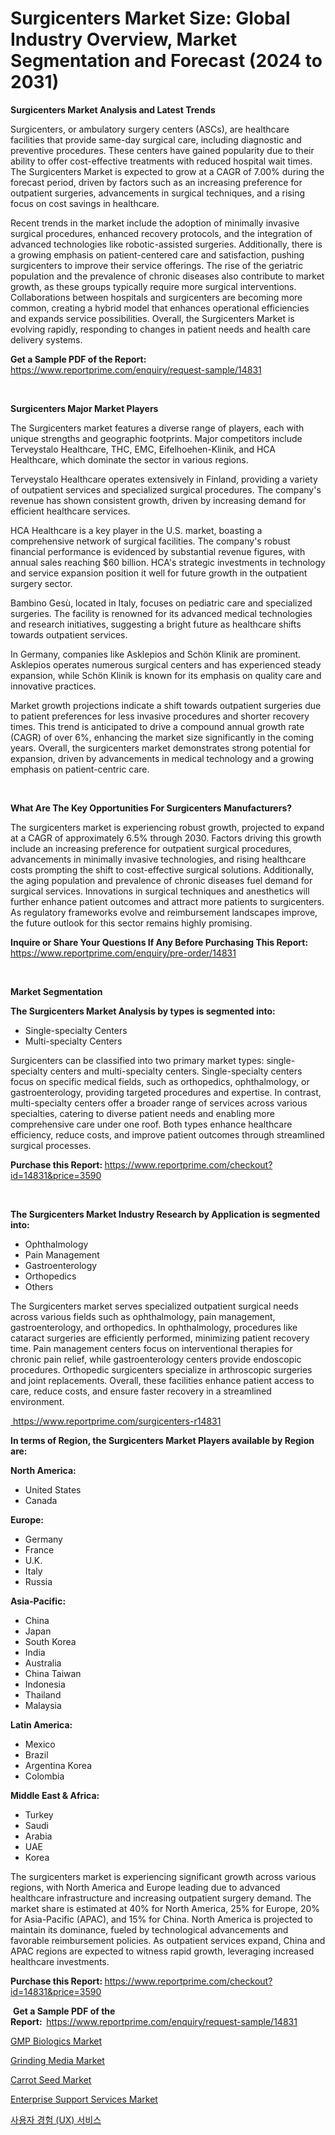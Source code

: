 <p><h1>Surgicenters Market Size: Global Industry Overview, Market Segmentation and Forecast (2024 to 2031)</h1></p><p><strong>Surgicenters Market Analysis and Latest Trends</strong></p>
<p><p>Surgicenters, or ambulatory surgery centers (ASCs), are healthcare facilities that provide same-day surgical care, including diagnostic and preventive procedures. These centers have gained popularity due to their ability to offer cost-effective treatments with reduced hospital wait times. The Surgicenters Market is expected to grow at a CAGR of 7.00% during the forecast period, driven by factors such as an increasing preference for outpatient surgeries, advancements in surgical techniques, and a rising focus on cost savings in healthcare.</p><p>Recent trends in the market include the adoption of minimally invasive surgical procedures, enhanced recovery protocols, and the integration of advanced technologies like robotic-assisted surgeries. Additionally, there is a growing emphasis on patient-centered care and satisfaction, pushing surgicenters to improve their service offerings. The rise of the geriatric population and the prevalence of chronic diseases also contribute to market growth, as these groups typically require more surgical interventions. Collaborations between hospitals and surgicenters are becoming more common, creating a hybrid model that enhances operational efficiencies and expands service possibilities. Overall, the Surgicenters Market is evolving rapidly, responding to changes in patient needs and health care delivery systems.</p></p>
<p><strong>Get a Sample PDF of the Report:&nbsp;</strong> <a href="https://www.reportprime.com/enquiry/request-sample/14831">https://www.reportprime.com/enquiry/request-sample/14831</a></p>
<p>&nbsp;</p>
<p><strong>Surgicenters Major Market Players</strong></p>
<p><p>The Surgicenters market features a diverse range of players, each with unique strengths and geographic footprints. Major competitors include Terveystalo Healthcare, THC, EMC, Eifelhoehen-Klinik, and HCA Healthcare, which dominate the sector in various regions.</p><p>Terveystalo Healthcare operates extensively in Finland, providing a variety of outpatient services and specialized surgical procedures. The company's revenue has shown consistent growth, driven by increasing demand for efficient healthcare services.</p><p>HCA Healthcare is a key player in the U.S. market, boasting a comprehensive network of surgical facilities. The company's robust financial performance is evidenced by substantial revenue figures, with annual sales reaching $60 billion. HCA's strategic investments in technology and service expansion position it well for future growth in the outpatient surgery sector.</p><p>Bambino Gesù, located in Italy, focuses on pediatric care and specialized surgeries. The facility is renowned for its advanced medical technologies and research initiatives, suggesting a bright future as healthcare shifts towards outpatient services.</p><p>In Germany, companies like Asklepios and Schön Klinik are prominent. Asklepios operates numerous surgical centers and has experienced steady expansion, while Schön Klinik is known for its emphasis on quality care and innovative practices.</p><p>Market growth projections indicate a shift towards outpatient surgeries due to patient preferences for less invasive procedures and shorter recovery times. This trend is anticipated to drive a compound annual growth rate (CAGR) of over 6%, enhancing the market size significantly in the coming years. Overall, the surgicenters market demonstrates strong potential for expansion, driven by advancements in medical technology and a growing emphasis on patient-centric care.</p></p>
<p>&nbsp;</p>
<p><strong>What Are The Key Opportunities For Surgicenters Manufacturers?</strong></p>
<p><p>The surgicenters market is experiencing robust growth, projected to expand at a CAGR of approximately 6.5% through 2030. Factors driving this growth include an increasing preference for outpatient surgical procedures, advancements in minimally invasive technologies, and rising healthcare costs prompting the shift to cost-effective surgical solutions. Additionally, the aging population and prevalence of chronic diseases fuel demand for surgical services. Innovations in surgical techniques and anesthetics will further enhance patient outcomes and attract more patients to surgicenters. As regulatory frameworks evolve and reimbursement landscapes improve, the future outlook for this sector remains highly promising.</p></p>
<p><strong>Inquire or Share Your Questions If Any Before Purchasing This Report:</strong> <a href="https://www.reportprime.com/enquiry/pre-order/14831">https://www.reportprime.com/enquiry/pre-order/14831</a></p>
<p>&nbsp;</p>
<p><strong>Market Segmentation</strong></p>
<p><strong>The Surgicenters Market Analysis by types is segmented into:</strong></p>
<p><ul><li>Single-specialty Centers</li><li>Multi-specialty Centers</li></ul></p>
<p><p>Surgicenters can be classified into two primary market types: single-specialty centers and multi-specialty centers. Single-specialty centers focus on specific medical fields, such as orthopedics, ophthalmology, or gastroenterology, providing targeted procedures and expertise. In contrast, multi-specialty centers offer a broader range of services across various specialties, catering to diverse patient needs and enabling more comprehensive care under one roof. Both types enhance healthcare efficiency, reduce costs, and improve patient outcomes through streamlined surgical processes.</p></p>
<p><strong>Purchase this Report:&nbsp;</strong><a href="https://www.reportprime.com/checkout?id=14831&price=3590">https://www.reportprime.com/checkout?id=14831&price=3590</a></p>
<p>&nbsp;</p>
<p><strong>The Surgicenters Market Industry Research by Application is segmented into:</strong></p>
<p><ul><li>Ophthalmology</li><li>Pain Management</li><li>Gastroenterology</li><li>Orthopedics</li><li>Others</li></ul></p>
<p><p>The Surgicenters market serves specialized outpatient surgical needs across various fields such as ophthalmology, pain management, gastroenterology, and orthopedics. In ophthalmology, procedures like cataract surgeries are efficiently performed, minimizing patient recovery time. Pain management centers focus on interventional therapies for chronic pain relief, while gastroenterology centers provide endoscopic procedures. Orthopedic surgicenters specialize in arthroscopic surgeries and joint replacements. Overall, these facilities enhance patient access to care, reduce costs, and ensure faster recovery in a streamlined environment.</p></p>
<p><a href="https://www.reportprime.com/surgicenters-r14831">&nbsp;https://www.reportprime.com/surgicenters-r14831</a></p>
<p><strong>In terms of Region, the Surgicenters Market Players available by Region are:</strong></p>
<p>
    <p> <strong> North America: </strong>
        <ul>
            <li>United States</li>
            <li>Canada</li>
        </ul>
        </p> 
    <p> <strong> Europe: </strong>
        <ul>
            <li>Germany</li>
            <li>France</li>
            <li>U.K.</li>
            <li>Italy</li>
            <li>Russia</li>
        </ul>
        </p> 
    <p> <strong> Asia-Pacific: </strong>
        <ul>
            <li>China</li>
            <li>Japan</li>
            <li>South Korea</li>
            <li>India</li>
            <li>Australia</li>
            <li>China Taiwan</li>
            <li>Indonesia</li>
            <li>Thailand</li>
            <li>Malaysia</li>
        </ul>
        </p> 
    <p> <strong> Latin America: </strong>
        <ul>
            <li>Mexico</li>
            <li>Brazil</li>
            <li>Argentina Korea</li>
            <li>Colombia</li>
        </ul>
        </p> 
    <p> <strong> Middle East & Africa: </strong>
        <ul>
            <li>Turkey</li>
            <li>Saudi</li>
            <li>Arabia</li>
            <li>UAE</li>
            <li>Korea</li>
        </ul>
    </p>
    </p>
<p><p>The surgicenters market is experiencing significant growth across various regions, with North America and Europe leading due to advanced healthcare infrastructure and increasing outpatient surgery demand. The market share is estimated at 40% for North America, 25% for Europe, 20% for Asia-Pacific (APAC), and 15% for China. North America is projected to maintain its dominance, fueled by technological advancements and favorable reimbursement policies. As outpatient services expand, China and APAC regions are expected to witness rapid growth, leveraging increased healthcare investments.</p></p>
<p><strong>Purchase this Report: </strong><a href="https://www.reportprime.com/checkout?id=14831&price=3590">https://www.reportprime.com/checkout?id=14831&price=3590</a></p>
<p>&nbsp;<strong>Get a Sample PDF of the Report:&nbsp;&nbsp;</strong><a href="https://www.reportprime.com/enquiry/request-sample/14831">https://www.reportprime.com/enquiry/request-sample/14831</a></p>
<p><strong></strong></p>
<p><p><a href="https://www.linkedin.com/pulse/global-gmp-biologics-market-trends-analysis-future-growth-5wq0f?trackingId=zKkGaCkeSZq6wcd%2F%2BeHb8w%3D%3D">GMP Biologics Market</a></p><p><a href="https://medium.com/@amelia.martin5698/the-grinding-media-market-prioritizes-cost-control-and-efficiency-enhancement-16479ce373bc">Grinding Media Market</a></p><p><a href="https://issuu.com/reportprime-2/docs/carrot-seed-market-size-2030.pptx_bbc20ce7db4ef5">Carrot Seed Market</a></p><p><a href="https://www.linkedin.com/pulse/strategic-insights-global-enterprise-support-services-market-vrnhf?trackingId=fSEbi7tFRK2%2F8QWhorHdaQ%3D%3D">Enterprise Support Services Market</a></p><p><a href="https://medium.com/@terina.1/%EC%82%AC%EC%9A%A9%EC%9E%90-%EA%B2%BD%ED%97%98-ux-%EC%84%9C%EB%B9%84%EC%8A%A4-%EC%8B%9C%EC%9E%A5-%EC%82%B0%EC%97%85-%ED%99%98%EA%B2%BD-%EC%84%B1%EC%9E%A5-%EA%B6%A4%EC%A0%81-%EB%B0%8F-%EA%B8%80%EB%A1%9C%EB%B2%8C-%EC%8B%9C%EC%9E%A5-19fd4f4dccae">사용자 경험 (UX) 서비스</a></p></p>
